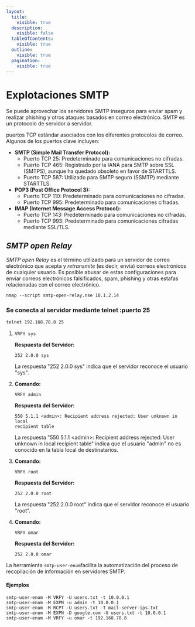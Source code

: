```yaml
---
layout:
  title:
    visible: true
  description:
    visible: false
  tableOfContents:
    visible: true
  outline:
    visible: true
  pagination:
    visible: true
---
```


# Explotaciones SMTP

Se puede aprovechar los  servidores SMTP inseguros para enviar spam y realizar phishing y otros ataques basados ​​en correo electrónico. SMTP es un protocolo de servidor a servidor.

puertos TCP estándar asociados con los diferentes protocolos de correo. Algunos de los puertos clave incluyen:

* **SMTP (Simple Mail Transfer Protocol):**
  * Puerto TCP 25: Predeterminado para comunicaciones no cifradas.
  * Puerto TCP 465: Registrado por la IANA para SMTP sobre SSL (SMTPS), aunque ha quedado obsoleto en favor de STARTTLS.
  * Puerto TCP 587: Utilizado para SMTP seguro (SSMTP) mediante STARTTLS.
* **POP3 (Post Office Protocol 3):**
  * Puerto TCP 110: Predeterminado para comunicaciones no cifradas.
  * Puerto TCP 995: Predeterminado para comunicaciones cifradas.
* **IMAP (Internet Message Access Protocol):**
  * Puerto TCP 143: Predeterminado para comunicaciones no cifradas.
  * Puerto TCP 993: Predeterminado para comunicaciones cifradas mediante SSL/TLS.

## _SMTP open Relay_&#x20;

_SMTP open Relay_ es el término utilizado para un servidor de correo electrónico que acepta y _retransmite_ (es decir, envía) correos electrónicos de cualquier usuario. Es posible abusar de estas configuraciones para enviar correos electrónicos falsificados, spam, phishing y otras estafas relacionadas con el correo electrónico.&#x20;

```
nmap --script smtp-open-relay.nse 10.1.2.14
```

### Se conecta al servidor  mediante **telnet** :puerto 25

```bash
telnet 192.168.78.8 25
```

1.  ```plaintext
    VRFY sys
    ```

    **Respuesta del Servidor:**

    ```plaintext
    252 2.0.0 sys
    ```

    La respuesta "252 2.0.0 sys" indica que el servidor reconoce el usuario "sys".
2.  **Comando:**

    ```plaintext
    VRFY admin
    ```

    **Respuesta del Servidor:**

    ```plaintext
    550 5.1.1 <admin>: Recipient address rejected: User unknown in local
    recipient table
    ```

    La respuesta "550 5.1.1 \<admin>: Recipient address rejected: User unknown in local recipient table" indica que el usuario "admin" no es conocido en la tabla local de destinatarios.
3.  **Comando:**

    ```plaintext
    VRFY root
    ```

    **Respuesta del Servidor:**

    ```plaintext
    252 2.0.0 root
    ```

    La respuesta "252 2.0.0 root" indica que el servidor reconoce el usuario "root".
4.  **Comando:**

    ```plaintext
    VRFY omar
    ```

    **Respuesta del Servidor:**

    ```plaintext
    252 2.0.0 omar
    ```

La herramienta `smtp-user-enum`facilita la automatización del proceso de recopilación de información en servidores SMTP.

#### Ejemplos

```
smtp-user-enum -M VRFY -U users.txt -t 10.0.0.1
smtp-user-enum -M EXPN -u admin -t 10.0.0.1
smtp-user-enum -M RCPT -U users.txt -T mail-server-ips.txt
smtp-user-enum -M EXPN -D google.com -U users.txt -t 10.0.0.1
smtp-user-enum -M VRFY -u omar -t 192.168.78.8
```
